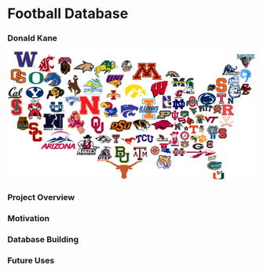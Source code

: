 # Football Database
### Donald Kane
![GitHub Logo](/Images/cfusa.png)

### Project Overview

### Motivation

### Database Building

### Future Uses

